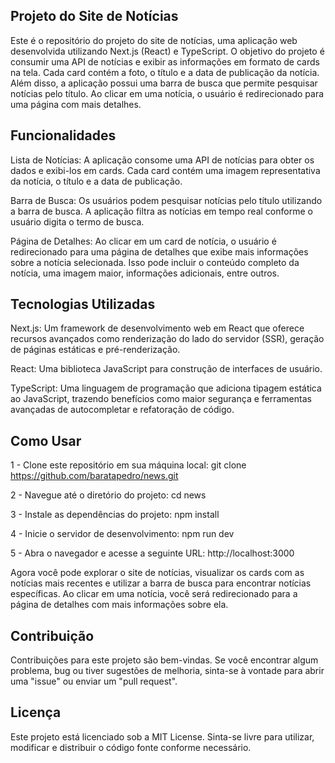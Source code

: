 ## Projeto do Site de Notícias
Este é o repositório do projeto do site de notícias, uma aplicação web desenvolvida utilizando Next.js (React) e TypeScript. O objetivo do projeto é consumir uma API de notícias e exibir as informações em formato de cards na tela. Cada card contém a foto, o título e a data de publicação da notícia. Além disso, a aplicação possui uma barra de busca que permite pesquisar notícias pelo título. Ao clicar em uma notícia, o usuário é redirecionado para uma página com mais detalhes.

## Funcionalidades
Lista de Notícias: A aplicação consome uma API de notícias para obter os dados e exibi-los em cards. Cada card contém uma imagem representativa da notícia, o título e a data de publicação.

Barra de Busca: Os usuários podem pesquisar notícias pelo título utilizando a barra de busca. A aplicação filtra as notícias em tempo real conforme o usuário digita o termo de busca.

Página de Detalhes: Ao clicar em um card de notícia, o usuário é redirecionado para uma página de detalhes que exibe mais informações sobre a notícia selecionada. Isso pode incluir o conteúdo completo da notícia, uma imagem maior, informações adicionais, entre outros.

## Tecnologias Utilizadas
Next.js: Um framework de desenvolvimento web em React que oferece recursos avançados como renderização do lado do servidor (SSR), geração de páginas estáticas e pré-renderização.

React: Uma biblioteca JavaScript para construção de interfaces de usuário.

TypeScript: Uma linguagem de programação que adiciona tipagem estática ao JavaScript, trazendo benefícios como maior segurança e ferramentas avançadas de autocompletar e refatoração de código.

## Como Usar
1 - Clone este repositório em sua máquina local:
git clone https://github.com/baratapedro/news.git

2 - Navegue até o diretório do projeto:
cd news

3 - Instale as dependências do projeto:
npm install

4 - Inicie o servidor de desenvolvimento:
npm run dev

5 - Abra o navegador e acesse a seguinte URL: http://localhost:3000

Agora você pode explorar o site de notícias, visualizar os cards com as notícias mais recentes e utilizar a barra de busca para encontrar notícias específicas. Ao clicar em uma notícia, você será redirecionado para a página de detalhes com mais informações sobre ela.

## Contribuição
Contribuições para este projeto são bem-vindas. Se você encontrar algum problema, bug ou tiver sugestões de melhoria, sinta-se à vontade para abrir uma "issue" ou enviar um "pull request".

## Licença
Este projeto está licenciado sob a MIT License. Sinta-se livre para utilizar, modificar e distribuir o código fonte conforme necessário.